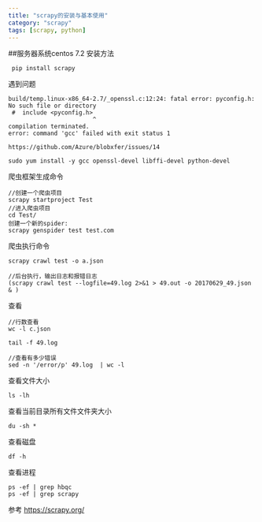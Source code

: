 ```yaml
---
title: "scrapy的安装与基本使用"
category: "scrapy"
tags: [scrapy, python]
---
```

##服务器系统centos 7.2
安装方法

	 pip install scrapy

遇到问题

	build/temp.linux-x86_64-2.7/_openssl.c:12:24: fatal error: pyconfig.h: No such file or directory
     #  include <pyconfig.h>
                            ^
    compilation terminated.
    error: command 'gcc' failed with exit status 1

	https://github.com/Azure/blobxfer/issues/14

	sudo yum install -y gcc openssl-devel libffi-devel python-devel

爬虫框架生成命令

	//创建一个爬虫项目
	scrapy startproject Test
	//进入爬虫项目
	cd Test/
	创建一个新的spider:
	scrapy genspider test test.com

爬虫执行命令

	scrapy crawl test -o a.json

	//后台执行，输出日志和报错日志
	(scrapy crawl test --logfile=49.log 2>&1 > 49.out -o 20170629_49.json & )


查看

	//行数查看
	wc -l c.json

	tail -f 49.log

	//查看有多少错误
	sed -n '/error/p' 49.log  | wc -l

查看文件大小

	ls -lh

查看当前目录所有文件文件夹大小

	du -sh *

查看磁盘

	df -h

查看进程

	ps -ef | grep hbqc
	ps -ef | grep scrapy

参考
https://scrapy.org/
